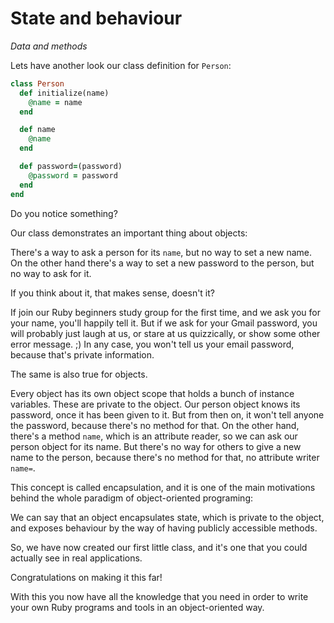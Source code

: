# State and behaviour

*Data and methods*

Lets have another look our class definition for `Person`:

```ruby
class Person
  def initialize(name)
    @name = name
  end

  def name
    @name
  end

  def password=(password)
    @password = password
  end
end
```

Do you notice something?

Our class demonstrates an important thing about objects:

There's a way to ask a person for its `name`, but no way to set a new name. On
the other hand there's a way to set a new password to the person, but no way to
ask for it.

If you think about it, that makes sense, doesn't it?

If join our Ruby beginners study group for the first time, and we ask you for
your name, you'll happily tell it. But if we ask for your Gmail password, you
will probably just laugh at us, or stare at us quizzically, or show some other
error message. ;) In any case, you won't tell us your email password, because
that's private information.

The same is also true for objects.

Every object has its own object scope that holds a bunch of instance
variables. These are private to the object. Our person object knows its
password, once it has been given to it. But from then on, it won't tell
anyone the password, because there's no method for that. On the other hand, there's a method
`name`, which is an attribute reader, so we can ask our person object for its
name. But there's no way for others to give a new name to the person, because
there's no method for that, no attribute writer `name=`.

This concept is called encapsulation, and it is one of the main motivations
behind the whole paradigm of object-oriented programing:

We can say that an object encapsulates state, which is private to the object,
and exposes behaviour by the way of having publicly accessible methods.

So, we have now created our first little class, and it's one that you could
actually see in real applications.

Congratulations on making it this far!

With this you now have all the knowledge that you need in order to write your
own Ruby programs and tools in an object-oriented way.
